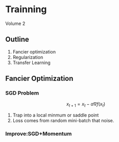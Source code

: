#  Trainning 
Volume 2

## Outline

1. Fancier optimization
2. Regularization
3. Transfer Learning

## Fancier Optimization
### SGD Problem
$$x_{t+1} = x_t - \alpha \nabla f(x_t)$$
   1. Trap into a local minmum or saddle point
   2. Loss comes from random mini-batch that noise.
### Improve:SGD+Momentum

